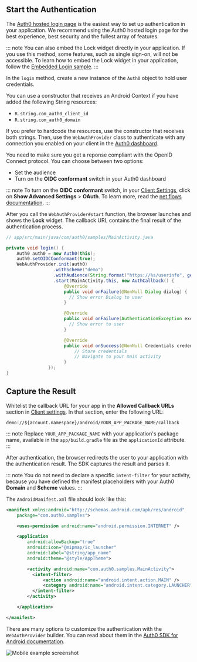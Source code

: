 ## Start the Authentication

The [Auth0 hosted login page](/hosted-pages/login) is the easiest way to set up authentication in your application. We recommend using the Auth0 hosted login page for the best experience, best security and the fullest array of features.

::: note
You can also embed the Lock widget directly in your application. If you use this method, some features, such as single sign-on, will not be accessible. 
To learn how to embed the Lock widget in your application, follow the [Embedded Login sample](https://github.com/auth0-samples/auth0-android-sample/tree/embedded-login/01-Embedded-Login).
:::

In the `login` method, create a new instance of the `Auth0` object to hold user credentials. 

You can use a constructor that receives an Android Context if you have added the following String resources: 
* `R.string.com_auth0_client_id`
* `R.string.com_auth0_domain`

If you prefer to hardcode the resources, use the constructor that receives both strings. Then, use the `WebAuthProvider` class to authenticate with any connection you enabled on your client in the  [Auth0 dashboard](${manage_url}/#/).

You need to make sure you get a reponse compliant with the OpenID Connect protocol. You can choose between two options:

* Set the audience
* Turn on the **OIDC conformant** switch in your Auth0 dashboard
  		  
::: note
To turn on the **OIDC conformant** switch, in your [Client Settings](${manage_url}/#/applications/${account.clientId}/settings), click on **Show Advanced Settings** > **OAuth**. To learn more, read the [net flows documentation](/api-auth/intro#how-to-use-the-new-flows).
:::

After you call the `WebAuthProvider#start` function, the browser launches and shows the **Lock** widget. The callback URL contains the final result of the authentication process. 

```java
// app/src/main/java/com/auth0/samples/MainActivity.java

private void login() {
    Auth0 auth0 = new Auth0(this);
    auth0.setOIDCConformant(true);
    WebAuthProvider.init(auth0)
                  .withScheme("demo")
                  .withAudience(String.format("https://%s/userinfo", getString(R.string.com_auth0_domain)))
                  .start(MainActivity.this, new AuthCallback() {
                      @Override
                      public void onFailure(@NonNull Dialog dialog) {
                        // Show error Dialog to user
                      }

                      @Override
                      public void onFailure(AuthenticationException exception) {
                        // Show error to user
                      }

                      @Override
                      public void onSuccess(@NonNull Credentials credentials) {
                          // Store credentials
                          // Navigate to your main activity
                      }
                });
}
```

## Capture the Result

Whitelist the callback URL for your app in the **Allowed Callback URLs** section in [Client settings](${manage_url}/#/clients). In that section, enter the following URL: 

```text
demo://${account.namespace}/android/YOUR_APP_PACKAGE_NAME/callback
```

::: note
Replace `YOUR_APP_PACKAGE_NAME` with your application's package name, available in the `app/build.gradle` file as the `applicationId` attribute.
:::

After authentication, the browser redirects the user to your application with the authentication result. The SDK captures the result and parses it. 

::: note
You do not need to declare a specific `intent-filter` for your activity, because you have defined the manifest placeholders with your Auth0 **Domain** and **Scheme** values.
:::

The `AndroidManifest.xml` file should look like this:

```xml
<manifest xmlns:android="http://schemas.android.com/apk/res/android"
    package="com.auth0.samples">

    <uses-permission android:name="android.permission.INTERNET" />

    <application
        android:allowBackup="true"
        android:icon="@mipmap/ic_launcher"
        android:label="@string/app_name"
        android:theme="@style/AppTheme">

        <activity android:name="com.auth0.samples.MainActivity">
          <intent-filter>
              <action android:name="android.intent.action.MAIN" />
              <category android:name="android.intent.category.LAUNCHER" />
          </intent-filter>
        </activity>

    </application>

</manifest>
```

There are many options to customize the authentication with the `WebAuthProvider` builder. You can read about them in the [Auth0 SDK for Android documentation](/libraries/auth0-android).
<div class="phone-mockup">
  <img src="/media/articles/native-platforms/android/login-android.png" alt="Mobile example screenshot" />
</div>